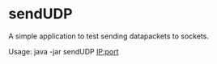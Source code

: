 # sendUDP
A simple application to test sending datapackets to sockets.

Usage: java -jar sendUDP <msg> <IP:port>
